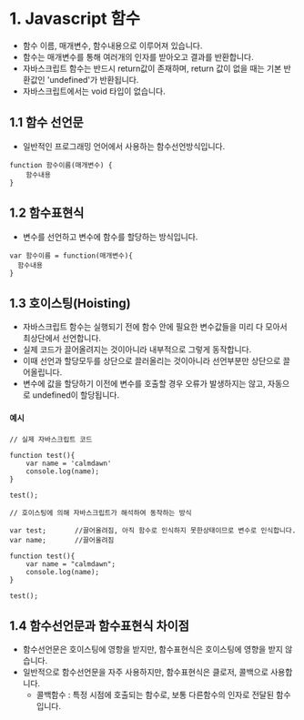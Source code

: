 # 1. Javascript 함수

- 함수 이름, 매개변수, 함수내용으로 이루어져 있습니다.
- 함수는 매개변수를 통해 여러개의 인자를 받아오고 결과를 반환합니다.
- 자바스크립트 함수는 반드시 return값이 존재하며, return 값이 없을 때는 기본 반환값인 'undefined'가 반환됩니다.
- 자바스크립트에서는 void 타입이 없습니다. 

## 1.1 함수 선언문

- 일반적인 프로그래밍 언어에서 사용하는 함수선언방식입니다.
~~~
function 함수이름(매개변수) {
    함수내용
}
~~~

## 1.2 함수표현식

- 변수를 선언하고 변수에 함수를 할당하는 방식입니다.
~~~
var 함수이름 = function(매개변수){
  함수내용
}
~~~

## 1.3 호이스팅(Hoisting)

- 자바스크립트 함수는 실행되기 전에 함수 안에 필요한 변수값들을 미리 다 모아서 최상단에서 선언합니다.
- 실제 코드가 끌어올려지는 것이아니라 내부적으로 그렇게 동작합니다.
- 이때 선언과 할당모두를 상단으로 끌러올리는 것이아니라 선언부분만 상단으로 끌어올립니다.
- 변수에 값을 할당하기 이전에 변수를 호출할 경우 오류가 발생하지는 않고, 자동으로 undefined이 할당됩니다.

#### 예시
~~~
// 실제 자바스크립트 코드

function test(){
    var name = 'calmdawn'
    console.log(name);
}

test();
~~~

~~~
// 호이스팅에 의해 자바스크립트가 해석하여 동작하는 방식

var test;       //끌어올려짐, 아직 함수로 인식하지 못한상태이므로 변수로 인식합니다.
var name;       //끌어올려짐

function test(){
    var name = "calmdawn";
    console.log(name);
}

test();
~~~


## 1.4 함수선언문과 함수표현식 차이점

- 함수선언문은 호이스팅에 영항을 받지만, 함수표현식은 호이스팅에 영향을 받지 않습니다.
- 일반적으로 함수선언문을 자주 사용하지만, 함수표현식은 클로저, 콜백으로 사용합니다.
    - 콜백함수 : 특정 시점에 호출되는 함수로, 보통 다른함수의 인자로 전달된 함수입니다.
